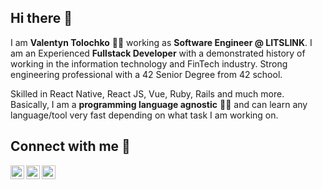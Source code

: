## Hi there 👋

I am **Valentyn Tolochko** 👨‍💻 working as **Software Engineer @ LITSLINK**. I am an Experienced **Fullstack Developer** with a demonstrated history of working in the information technology and FinTech industry. 
Strong engineering professional with a 42 Senior Degree from 42 school.

Skilled in React Native, React JS, Vue, Ruby, Rails and much more.
<br />
Basically, I am a **programming language agnostic** 👨‍🎓 and can learn any language/tool very fast depending on what task I am working on.

## Connect with me  📡

[<img align="left" alt="vtolochk | Twitter" width="22px" src="https://cdn.jsdelivr.net/npm/simple-icons@v3/icons/twitter.svg" />][twitter]
[<img align="left" alt="vtolochk | LinkedIn" width="22px" src="https://cdn.jsdelivr.net/npm/simple-icons@v3/icons/linkedin.svg" />][linkedin]
[<img align="left" alt="vtolochk | Instagram" width="22px" src="https://cdn.jsdelivr.net/npm/simple-icons@v3/icons/instagram.svg" />][instagram]

[twitter]: https://twitter.com/vtolochk
[linkedin]: https://linkedin.com/in/vtolochk
[instagram]: https://instagram.com/valentin_tolochko